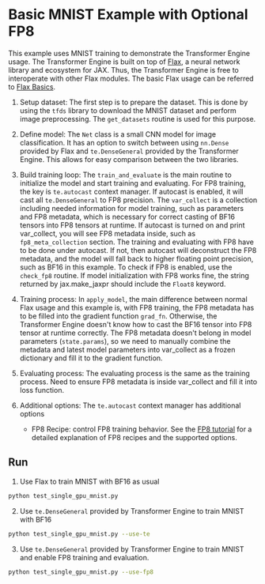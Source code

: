 # Basic MNIST Example with Optional FP8 #

This example uses MNIST training to demonstrate the Transformer Engine usage. The Transformer Engine is built on top of [Flax](https://github.com/google/flax), a neural network library and ecosystem for JAX. Thus, the Transformer Engine is free to interoperate with other Flax modules. The basic Flax usage can be referred to [Flax Basics](https://flax.readthedocs.io/en/latest/guides/flax_basics.html).

1. Setup dataset: The first step is to prepare the dataset. This is done by using the `tfds` library to download the MNIST dataset and perform image preprocessing. The `get_datasets` routine is used for this purpose.

2. Define model: The `Net` class is a small CNN model for image classification. It has an option to switch between using `nn.Dense` provided by Flax and `te.DenseGeneral` provided by the Transformer Engine. This allows for easy comparison between the two libraries.

3. Build training loop: The `train_and_evaluate` is the main routine to initialize the model and start training and evaluating. For FP8 training, the key is `te.autocast` context manager. If autocast is enabled, it will cast all `te.DenseGeneral` to FP8 precision. The `var_collect` is a collection including needed information for model training, such as parameters and FP8 metadata, which is necessary for correct casting of BF16 tensors into FP8 tensors at runtime. If autocast is turned on and print var_collect, you will see FP8 metadata inside, such as `fp8_meta_collection` section. The training and evaluating with FP8 have to be done under  autocast. If not, then autocast will deconstruct the FP8 metadata, and the model will fall back to higher floating point precision, such as BF16 in this example. To check if FP8 is enabled, use the `check_fp8` routine. If model initialization with FP8 works fine, the string returned by jax.make_jaxpr should include the `Float8` keyword.

4. Training process: In `apply_model`, the main difference between normal Flax usage and this example is, with FP8 training, the FP8 metadata has to be filled into the gradient function `grad_fn`. Otherwise, the Transformer Engine doesn't know how to cast the BF16 tensor into FP8 tensor at runtime correctly. The FP8 metadata doesn't belong in model parameters (`state.params`), so we need to manually combine the metadata and latest model parameters into var_collect as a frozen dictionary and fill it to the gradient function.

5. Evaluating process: The evaluating process is the same as the training process. Need to ensure FP8 metadata is inside var_collect and fill it into loss function.

6. Additional options: The `te.autocast` context manager has additional options
   * FP8 Recipe: control FP8 training behavior. See the [FP8 tutorial](https://docs.nvidia.com/deeplearning/transformer-engine/user-guide/examples/fp8_primer.html) for a detailed explanation of FP8 recipes and the supported options.

## Run ##

1. Use Flax to train MNIST with BF16 as usual
```bash
python test_single_gpu_mnist.py
```

2. Use `te.DenseGeneral` provided by Transformer Engine to train MNIST with BF16
```bash
python test_single_gpu_mnist.py --use-te
```

3. Use `te.DenseGeneral` provided by Transformer Engine to train MNIST and enable FP8 training and evaluation.
```bash
python test_single_gpu_mnist.py --use-fp8
```
